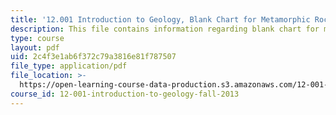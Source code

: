 ```yaml
---
title: '12.001 Introduction to Geology, Blank Chart for Metamorphic Rocks'
description: This file contains information regarding blank chart for metamorphic rocks.
type: course
layout: pdf
uid: 2c4f3e1ab6f372c79a3816e81f787507
file_type: application/pdf
file_location: >-
  https://open-learning-course-data-production.s3.amazonaws.com/12-001-introduction-to-geology-fall-2013/2c4f3e1ab6f372c79a3816e81f787507_MIT12_001F13_Lab2_Mtamorph.pdf
course_id: 12-001-introduction-to-geology-fall-2013
---
```

